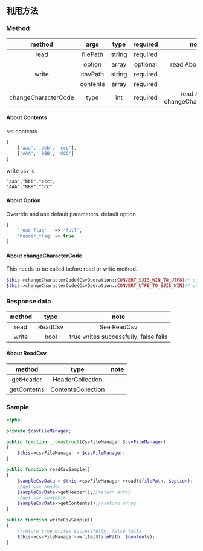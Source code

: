 ## 利用方法
### Method
|method|args|type|required|note|
|:---:|:---:|:---:|:---:|:---:|
|read|filePath|string|required||
||option|array|optional|read About Option|
|write|csvPath|string|required||
||contents|array|required||
|changeCharacterCode|type|int|required|read About changeCharacterCode|

#### About Contents
set contents
```php
[
    ['aaa', 'bbb', 'ccc'],
    ['AAA', 'BBB', 'CCC']
]
```
write csv is
```text
"aaa","bbb","ccc",
"AAA","BBB","CCC"

```

#### About Option
Override and use default parameters.
default option
```php
[
    'read_flag'   => 'full',
    'header_flag' => true
]
```
#### About changeCharacterCode
This needs to be called before read or write method.
```php
$this->changeCharacterCode(CsvOperation::CONVERT_SJIS_WIN_TO_UTF8)// sjis-win to utf-8
$this->changeCharacterCode(CsvOperation::CONVERT_UTF8_TO_SJIS_WIN)// utf-8 to sjis-win
```

### Response data
|method|type|note|
|:---:|:---:|:---:|
|read|ReadCsv|See ReadCsv|
|write|bool|true writes successfully, false fails |

#### About ReadCsv
|method|type|note|
|:---:|:---:|:---:|
|getHeader|HeaderCollection||
|getContetns|ContentsCollection||


### Sample
```php
<?php

private $csvFileManager;

public function __construct(CsvFileManager $csvFileManager)
{
    $this->csvFileManager = $csvFileManager;
}

public function readCsvSample()
{
    $sampleCsvData = $this->csvFileManager->read($filePath, $option);
    //get csv header
    $sampleCsvData->getHeader();//return array
    //get csv contents
    $sampleCsvData->getContents();//return array
}

public function writeCsvSample()
{
    //return true writes successfully, false fails
    $this->csvFileManager->write($filePath, $contents);
}

```

